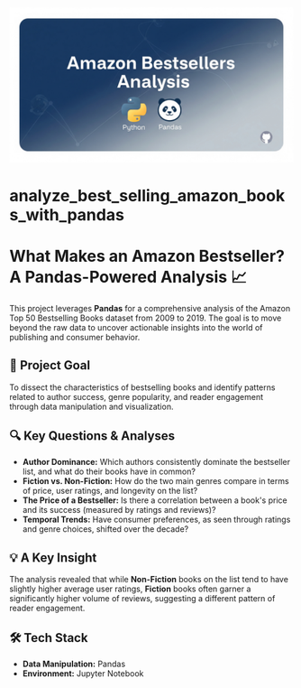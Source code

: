 ![Amazon Bestsellers Analysis Banner](./images/Amazon%20bestsellers%20analysis.png)
# analyze_best_selling_amazon_books_with_pandas
# What Makes an Amazon Bestseller? A Pandas-Powered Analysis 📈

This project leverages **Pandas** for a comprehensive analysis of the Amazon Top 50 Bestselling Books dataset from 2009 to 2019. The goal is to move beyond the raw data to uncover actionable insights into the world of publishing and consumer behavior.

## 🎯 Project Goal
To dissect the characteristics of bestselling books and identify patterns related to author success, genre popularity, and reader engagement through data manipulation and visualization.

## 🔍 Key Questions & Analyses
-   **Author Dominance:** Which authors consistently dominate the bestseller list, and what do their books have in common?
-   **Fiction vs. Non-Fiction:** How do the two main genres compare in terms of price, user ratings, and longevity on the list?
-   **The Price of a Bestseller:** Is there a correlation between a book's price and its success (measured by ratings and reviews)?
-   **Temporal Trends:** Have consumer preferences, as seen through ratings and genre choices, shifted over the decade?

## 💡 A Key Insight
The analysis revealed that while **Non-Fiction** books on the list tend to have slightly higher average user ratings, **Fiction** books often garner a significantly higher volume of reviews, suggesting a different pattern of reader engagement.

## 🛠️ Tech Stack
-   **Data Manipulation:** Pandas
-   **Environment:** Jupyter Notebook

